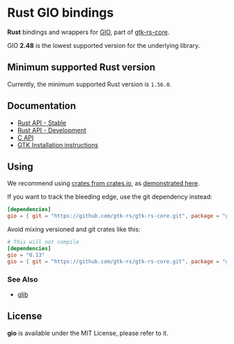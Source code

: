 # Rust GIO bindings

__Rust__ bindings and wrappers for [GIO](https://docs.gtk.org/gio/), part of [gtk-rs-core](https://github.com/gtk-rs/gtk-rs-core).

GIO __2.48__ is the lowest supported version for the underlying library.

## Minimum supported Rust version

Currently, the minimum supported Rust version is `1.56.0`.

## Documentation

 * [Rust API - Stable](https://gtk-rs.org/gtk-rs-core/stable/latest/docs/gio/)
 * [Rust API - Development](https://gtk-rs.org/gtk-rs-core/git/docs/gio)
 * [C API](https://docs.gtk.org/gio/)
 * [GTK Installation instructions](https://www.gtk.org/docs/installations/)

## Using

We recommend using [crates from crates.io](https://crates.io/keywords/gtk-rs),
as [demonstrated here](https://gtk-rs.org/#using).

If you want to track the bleeding edge, use the git dependency instead:

```toml
[dependencies]
gio = { git = "https://github.com/gtk-rs/gtk-rs-core.git", package = "gio" }
```

Avoid mixing versioned and git crates like this:

```toml
# This will not compile
[dependencies]
gio = "0.13"
gio = { git = "https://github.com/gtk-rs/gtk-rs-core.git", package = "gio" }
```

### See Also

 * [glib](https://crates.io/crates/glib)

## License

__gio__ is available under the MIT License, please refer to it.

